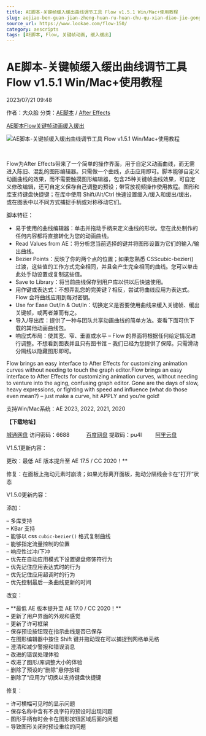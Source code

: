 ```yaml
---
title: AE脚本-关键帧缓入缓出曲线调节工具 Flow v1.5.1 Win/Mac+使用教程
slug: aejiao-ben-guan-jian-zheng-huan-ru-huan-chu-qu-xian-diao-jie-gong-ju-flow-v1-5-1-win-mac-shi-yong-jiao-cheng
source_url: https://www.lookae.com/flow-150/
category: aescripts
tags: [AE脚本, Flow, 关键帧动画, 缓入缓出]
---
```

# AE脚本-关键帧缓入缓出曲线调节工具 Flow v1.5.1 Win/Mac+使用教程

2023/07/21 09:48

作者：大众脸
分类：[AE脚本](https://www.lookae.com/after-effects/aescripts/) / [After Effects](https://www.lookae.com/after-effects/)

[AE脚本](https://www.lookae.com/tag/ae%e8%84%9a%e6%9c%ac/)[Flow](https://www.lookae.com/tag/flow/)[关键帧动画](https://www.lookae.com/tag/%e5%85%b3%e9%94%ae%e5%b8%a7%e5%8a%a8%e7%94%bb/)[缓入缓出](https://www.lookae.com/tag/%e7%bc%93%e5%85%a5%e7%bc%93%e5%87%ba/)

![AE脚本-关键帧缓入缓出曲线调节工具 Flow v1.5.1 Win/Mac+使用教程](https://www.lookae.com/wp-content/uploads/2016/10/Flow.jpg "AE脚本-关键帧缓入缓出曲线调节工具 Flow v1.5.1 Win/Mac+使用教程-LookAE.com")

[﻿﻿﻿](https://cloud.video.taobao.com//play/u/705956171/p/1/e/6/t/1/418587765382.mp4)

Flow为After Effects带来了一个简单的操作界面，用于自定义动画曲线，而无需进入陈旧、混乱的图形编辑器。只需做一个曲线，点击应用即可。脚本能够自定义动画曲线的效果，而不需要触摸图形编辑器，包含25种关键帧曲线效果，可自定义修改编辑，还可自定义保存自己调整的预设；带官放视频操作使用教程。图形和库支持键盘快捷键；在库中使用 Shift/Alt/Ctrl 快速设置缓入/缓入和缓出/缓出，或在图表中以不同方式捕捉手柄或对称移动它们。

脚本特征：

* 易于使用的曲线编辑器：单击并拖动手柄来定义曲线的形状。您在此处制作的任何内容都将直接转化为您的动画曲线。
* Read Values from AE：将分析您当前选择的键并将图形设置为它们的输入/输出曲线。
* Bezier Points：反映了你的两个点的位置；如果您熟悉 CSScubic-bezier() 过渡，这些值的工作方式完全相同，并且会产生完全相同的曲线。您可以单击此处手动设置或复制这些值。
* Save to Library：将当前曲线保存到用户库以供以后快速使用。
* 用作键或表达式：不想弄乱您的完美键？相反，尝试将曲线应用为表达式。Flow 会将曲线应用到每对密钥。
* Use for Ease Out/In & Out/In：切换定义是否要使用曲线来缓入关键帧、缓出关键帧，或两者兼而有之。
* 导入/导出库：提供了一种与团队共享动画曲线的简单方法。查看下面可供下载的其他动画曲线包。
* 响应式布局：使其宽、窄、垂直或水平 – Flow 的界面将根据任何给定情况进行调整。不想看到图表并且只有图书馆 – 我们已经为您提供了保障。只需滑动分隔线以隐藏图形即可。

Flow brings an easy interface to After Effects for customizing animation curves without needing to touch the graph editor.Flow brings an easy interface to After Effects for customizing animation curves, without needing to venture into the aging, confusing graph editor. Gone are the days of slow, heavy expressions, or fighting with speed and influence (what do those even mean?) – just make a curve, hit APPLY and you’re gold!

支持Win/Mac系统：AE 2023, 2022, 2021, 2020

**【下载地址】**

[城通网盘](https://url70.ctfile.com/f/2827370-891415482-d56103?p=4431) 访问密码：6688           [百度网盘](https://pan.baidu.com/s/1gcJVAnIFWNvOjy3Z96_Oeg?pwd=pu4l) 提取码：pu4l         [阿里云盘](https://www.aliyundrive.com/s/6hzg8yGtEkU)

V1.5.1更新内容：

更改：最低 AE 版本提升至 AE 17.5 / CC 2020！\*\*

修复：在面板上拖动元素时崩溃；如果光标离开面板，拖动分隔线会卡在“打开”状态

V1.5.0更新内容：

添加：

– 多库支持  
– KBar 支持  
– 能够以 css `cubic-bezier()` 格式复制曲线  
– 能够指定流量控制的位置  
– 响应性过冲/下冲  
– 优先在自动应用模式下设置键盘修饰符行为  
– 优先记住应用表达式时的行为  
– 优先记住应用超调时的行为  
– 优先控制最后一条曲线更新的时间

改变：

– \*\*最低 AE 版本提升至 AE 17.0 / CC 2020！\*\*  
– 更新了用户界面的外观和感觉  
– 更新了许可框架  
– 保存预设按钮现在指示曲线是否已保存  
– 在图形编辑器中按住 Shift 键并拖动现在可以捕捉到网格单元格  
– 澄清和减少警报和错误消息  
– 改进的错误处理体验  
– 改进了图形/库调整大小的体验  
– 删除了预设的“删除”悬停按钮  
– 删除了“应用为”切换以支持键盘快捷键

修复：

– 许可横幅可见时的显示问题  
– 保存名称中含有不良字符的预设时出现问题  
– 图形手柄有时会卡在图形按钮区域后面的问题  
– 导致图形关闭时预设重绘的问题
